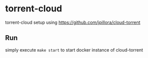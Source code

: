 # torrent-cloud
torrent-cloud setup using https://github.com/jpillora/cloud-torrent


## Run
simply execute `make start` to start docker instance of cloud-torrent

